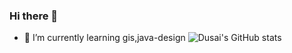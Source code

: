 ### Hi there 👋
- 🌱 I’m currently learning gis,java-design
![Dusai's GitHub stats](https://github-readme-stats.vercel.app/api?username=leVTiO&show_icons=true&theme=radical)
<!--
**leVTiO/leVTiO** is a ✨ _special_ ✨ repository because its `README.md` (this file) appears on your GitHub profile.

Here are some ideas to get you started:

- 🔭 I’m currently working on ...
- 🌱 I’m currently learning ...
- 👯 I’m looking to collaborate on ...
- 🤔 I’m looking for help with ...
- 💬 Ask me about ...
- 📫 How to reach me: ...
- 😄 Pronouns: ...
- ⚡ Fun fact: ...
-->
